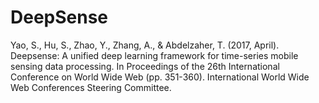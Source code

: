 # DeepSense
Yao, S., Hu, S., Zhao, Y., Zhang, A., &amp; Abdelzaher, T. (2017, April). Deepsense: A unified deep learning framework for time-series mobile sensing data processing. In Proceedings of the 26th International Conference on World Wide Web (pp. 351-360). International World Wide Web Conferences Steering Committee.
